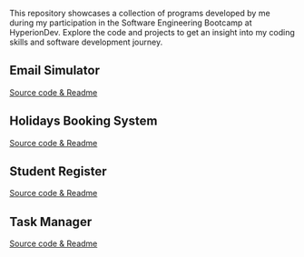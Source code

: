 This repository showcases a collection of programs developed by me during my participation in the Software Engineering Bootcamp at HyperionDev. 
Explore the code and projects to get an insight into my coding skills and software development journey.

## Email Simulator

[Source code & Readme](https://github.com/PioCie/finalCapstone/tree/main/T18)

## Holidays Booking System

[Source code & Readme](https://github.com/PioCie/finalCapstone/blob/main/T16)

## Student Register

[Source code & Readme](https://github.com/PioCie/finalCapstone/blob/main/T15)

## Task Manager

[Source code & Readme](https://github.com/PioCie/finalCapstone/blob/main/T17)
